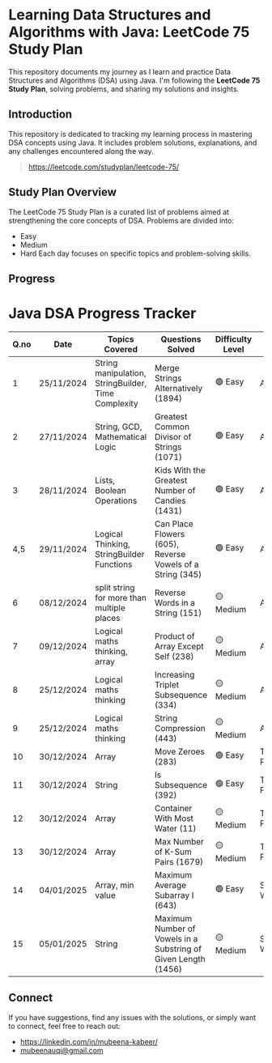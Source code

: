 # Learning Data Structures and Algorithms with Java: LeetCode 75 Study Plan
This repository documents my journey as I learn and practice Data Structures and Algorithms (DSA) using Java. I'm following the **LeetCode 75 Study Plan**, solving problems, and sharing my solutions and insights.

## Introduction
This repository is dedicated to tracking my learning process in mastering DSA concepts using Java. It includes problem solutions, explanations, and any challenges encountered along the way.
> https://leetcode.com/studyplan/leetcode-75/

## Study Plan Overview
The LeetCode 75 Study Plan is a curated list of problems aimed at strengthening the core concepts of DSA. Problems are divided into:
- Easy
- Medium
- Hard
Each day focuses on specific topics and problem-solving skills.

## Progress

# **Java DSA Progress Tracker**

| **Q.no** | **Date**       | **Topics Covered** | **Questions Solved**           | **Difficulty Level** | **Category**|
|---------|----------------|--------------------|------------------------------|-----------------------|------|
| 1       | 25/11/2024     | String manipulation, StringBuilder, Time Complexity | Merge Strings Alternatively (1894)| 🟢 Easy| Array/String|
| 2       | 27/11/2024     |  String, GCD, Mathematical Logic|Greatest Common Divisor of Strings (1071)| 🟢 Easy| Array/String|
| 3       | 28/11/2024     |Lists, Boolean Operations|Kids With the Greatest Number of Candies (1431)| 🟢 Easy| Array/String|
| 4,5       | 29/11/2024     | Logical Thinking, StringBuilder Functions|Can Place Flowers (605), Reverse Vowels of a String (345)| 🟢 Easy| Array/String|
| 6       | 08/12/2024     | split string for more than multiple places   |Reverse Words in a String  (151)| 🟡 Medium| Array/String|
| 7       | 09/12/2024     | Logical maths thinking, array|Product of Array Except Self  (238)| 🟡 Medium| Array/String|
| 8       | 25/12/2024     | Logical maths thinking   |Increasing Triplet Subsequence  (334)| 🟡 Medium| Array/String|
| 9       | 25/12/2024     | Logical maths thinking   |String Compression  (443)| 🟡 Medium| Array/String|
| 10       | 30/12/2024     | Array   | Move Zeroes  (283)|  🟢 Easy| Two Pointers|
| 11       | 30/12/2024     | String   | Is Subsequence  (392)|  🟢 Easy| Two Pointers|
| 12       | 30/12/2024     | Array   | Container With Most Water  (11)|  🟡 Medium| Two Pointers|
| 13       | 30/12/2024     | Array   | Max Number of K-Sum Pairs  (1679)|  🟡 Medium| Two Pointers|
| 14       | 04/01/2025     | Array, min value   | Maximum Average Subarray I  (643)|  🟢 Easy| Sliding Window|
| 15       | 05/01/2025     | String   | Maximum Number of Vowels in a Substring of Given Length  (1456)|  🟡 Medium| Sliding Window|

## Connect
If you have suggestions, find any issues with the solutions, or simply want to connect, feel free to reach out:
- https://linkedin.com/in/mubeena-kabeer/
- mubeenauqi@gmail.com





